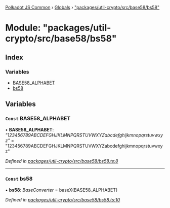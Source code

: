 [Polkadot JS Common](../README.md) › [Globals](../globals.md) › ["packages/util-crypto/src/base58/bs58"](_packages_util_crypto_src_base58_bs58_.md)

# Module: "packages/util-crypto/src/base58/bs58"

## Index

### Variables

* [BASE58_ALPHABET](_packages_util_crypto_src_base58_bs58_.md#const-base58_alphabet)
* [bs58](_packages_util_crypto_src_base58_bs58_.md#const-bs58)

## Variables

### `Const` BASE58_ALPHABET

• **BASE58_ALPHABET**: *"123456789ABCDEFGHJKLMNPQRSTUVWXYZabcdefghijkmnopqrstuvwxyz"* = "123456789ABCDEFGHJKLMNPQRSTUVWXYZabcdefghijkmnopqrstuvwxyz"

*Defined in [packages/util-crypto/src/base58/bs58.ts:8](https://github.com/polkadot-js/common/blob/08817d19/packages/util-crypto/src/base58/bs58.ts#L8)*

___

### `Const` bs58

• **bs58**: *BaseConverter* = baseX(BASE58_ALPHABET)

*Defined in [packages/util-crypto/src/base58/bs58.ts:10](https://github.com/polkadot-js/common/blob/08817d19/packages/util-crypto/src/base58/bs58.ts#L10)*
